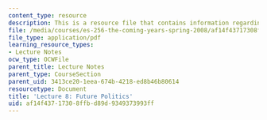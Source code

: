```yaml
---
content_type: resource
description: This is a resource file that contains information regarding lecture 8.
file: /media/courses/es-256-the-coming-years-spring-2008/af14f43717308ffbd89d9349373993ff_MITES_256S08_Lec08.pdf
file_type: application/pdf
learning_resource_types:
- Lecture Notes
ocw_type: OCWFile
parent_title: Lecture Notes
parent_type: CourseSection
parent_uid: 3413ce20-1eea-674b-4218-ed8b46b80614
resourcetype: Document
title: 'Lecture 8: Future Politics'
uid: af14f437-1730-8ffb-d89d-9349373993ff
---
```

